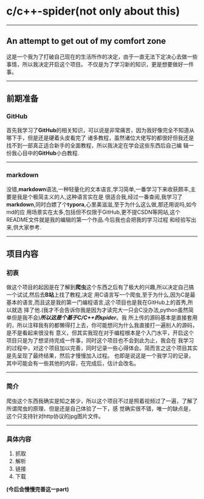 # c/c++-spider(not only about this)
***********
## An attempt to get out of my comfort zone

  这是一个我为了打破自己现在的生活所作的决定，由于一直无法下定决心去做一些事情，所以我决定开启这个项目。
  不仅是为了学习新的知识，更是想要做好一件事。
********
## 前期准备

### GitHub

  首先我学习了**GitHub**的相关知识，可以说是非常痛苦，因为我好像完全不知道从哪下手，但是还是硬着头皮看完了
  诸多教程，虽然诸位大佬写的都很好但我还是找不到一部真正适合新手的全面教程，所以我决定在学会这些东西后自己编
  辑一份我心目中的**GitHub**小白教程.
*********
### markdown

  没错,**markdown**语法,一种轻量化的文本语言,学习简单,一番学习下来收获颇丰,主要是我是个极简主义的人,这种语言实在是
  很适合我,经过一番查阅,我学习了**markdown**,同时白嫖了个**typora**,心里美滋滋,至于为什么这么做,那还用说吗,如今md的应
  用场景实在太多,包括但不仅限于GitHub,更不提CSDN等网站,这个README文件就是我的编辑的第一个作品.今后我也会把我的学习过程
  和经验写出来,供大家参考.
*********

## 项目内容

### 初衷

  做这个项目的起因是在了解到**爬虫**这个东西之后有了极大的兴趣,所以决定自己搞一个试试,然后去**B站**上找了教程,决定
  用C语言写一个爬虫,至于为什么,因为C是最基本的语言,而且这是我的第一门编程语言,这个项目也是我在GitHub上的首秀,所以就选
  择了他.(我才不会告诉你我是因为才读完大一只会C没办法,python虽然简单但是我不会)***所以这是个基于C/C++的spider***。我
  所上传的源码基本是直接套用的，所以注释我有的都懒得打上去，你可能想问为什么我直接打一遍别人的源码，是不是看起来很没有
  意义，但其实我现在对于编程根本是个入门水平，开启这个项目只是为了想坚持完成一件事，同时这个项目也不会到此为止，我会在
  我学习的过程中，对这个项目加以完善，同时记录一些心得体会。简而言之这个项目其实是先呈现了最终结果，然后才慢慢加入过程。
  也即是说这是一个我学习的记录，其中可能会有一些其他的内容，在完成后，估计会改名。
************
### 简介
  
  爬虫这个东西我确实是知之甚少，所以这个项目不过是照着视频过了一遍，了解了所谓爬虫的原理、但是还是自己体验了一下，感
  觉确实很不错，唯一的缺点是，这个只支持针对http协议的jpg图片文件。
*********************
### 具体内容
  1. 抓取
  2. 解析
  3. 链接
  4. 下载


  **(今后会慢慢完善这一part)**


